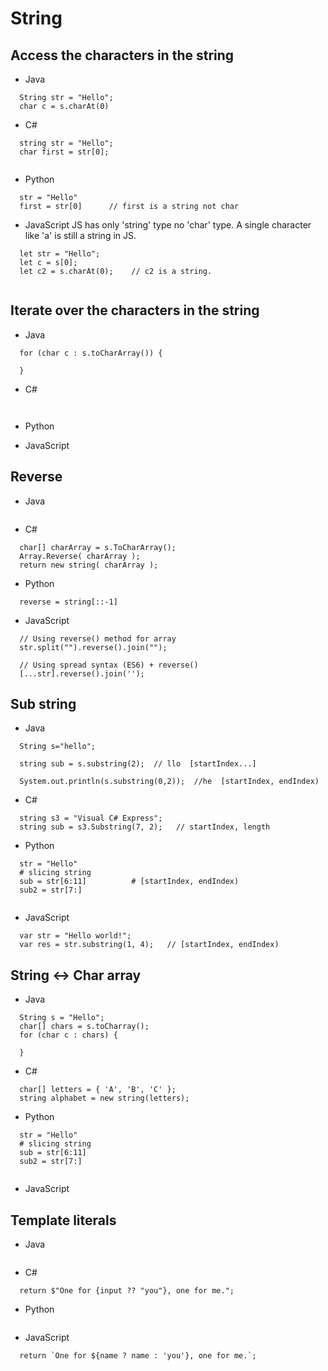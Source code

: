 # String
## Access the characters in the string
- Java
```
  String str = "Hello";
  char c = s.charAt(0)
```
- C#
```
  string str = "Hello";
  char first = str[0];
       
```

- Python
```
  str = "Hello"
  first = str[0]      // first is a string not char
```

- JavaScript
JS has only 'string' type no 'char' type. A single character like 'a' is still a string in JS.
```
  let str = "Hello";
  let c = s[0];
  let c2 = s.charAt(0);    // c2 is a string.
  
```

## Iterate over the characters in the string
- Java
```
  for (char c : s.toCharArray()) {
           
  }
```
- C#
```
  
```

- Python

- JavaScript

## Reverse
- Java
```

```
- C#
```  
  char[] charArray = s.ToCharArray();
  Array.Reverse( charArray );
  return new string( charArray );
```
- Python
```
  reverse = string[::-1] 
```
- JavaScript
```
  // Using reverse() method for array
  str.split("").reverse().join("");

  // Using spread syntax (ES6) + reverse()
  [...str].reverse().join('');

```

## Sub string
- Java
```
  String s="hello";  
  
  string sub = s.substring(2);  // llo  [startIndex...]

  System.out.println(s.substring(0,2));  //he  [startIndex, endIndex)
```
- C#
```
  string s3 = "Visual C# Express";
  string sub = s3.Substring(7, 2);   // startIndex, length
```

- Python
```
  str = "Hello"
  # slicing string    
  sub = str[6:11]          # [startIndex, endIndex)
  sub2 = str[7:]
  
```
- JavaScript
```
  var str = "Hello world!";
  var res = str.substring(1, 4);   // [startIndex, endIndex)
```

## String <-> Char array
- Java
```
  String s = "Hello";
  char[] chars = s.toCharray();
  for (char c : chars) {
           
  }
```
- C#
```
  char[] letters = { 'A', 'B', 'C' };
  string alphabet = new string(letters);
```

- Python
```
  str = "Hello"
  # slicing string
  sub = str[6:11]
  sub2 = str[7:]
  
```
- JavaScript



## Template literals
- Java
```

```
- C#
```
  return $"One for {input ?? "you"}, one for me.";
```

- Python
```

```
- JavaScript
```
  return `One for ${name ? name : 'you'}, one for me.`;
```